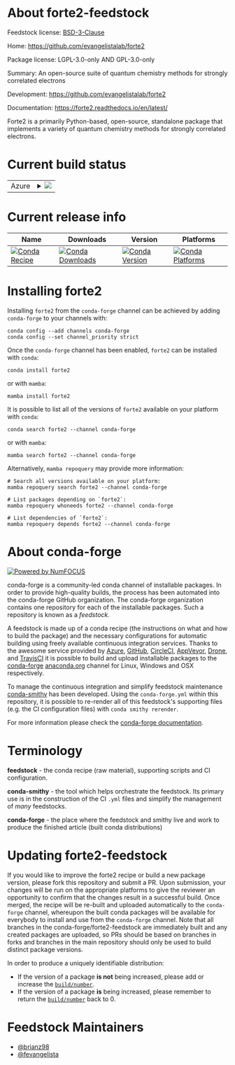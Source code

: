About forte2-feedstock
======================

Feedstock license: [BSD-3-Clause](https://github.com/conda-forge/forte2-feedstock/blob/main/LICENSE.txt)

Home: https://github.com/evangelistalab/forte2

Package license: LGPL-3.0-only AND GPL-3.0-only

Summary: An open-source suite of quantum chemistry methods for strongly correlated electrons

Development: https://github.com/evangelistalab/forte2

Documentation: https://forte2.readthedocs.io/en/latest/

Forte2 is a primarily Python-based, open-source, standalone package that
implements a variety of quantum chemistry methods for strongly correlated electrons.


Current build status
====================


<table>
    
  <tr>
    <td>Azure</td>
    <td>
      <details>
        <summary>
          <a href="https://dev.azure.com/conda-forge/feedstock-builds/_build/latest?definitionId=26415&branchName=main">
            <img src="https://dev.azure.com/conda-forge/feedstock-builds/_apis/build/status/forte2-feedstock?branchName=main">
          </a>
        </summary>
        <table>
          <thead><tr><th>Variant</th><th>Status</th></tr></thead>
          <tbody><tr>
              <td>linux_64_python3.11.____cpython</td>
              <td>
                <a href="https://dev.azure.com/conda-forge/feedstock-builds/_build/latest?definitionId=26415&branchName=main">
                  <img src="https://dev.azure.com/conda-forge/feedstock-builds/_apis/build/status/forte2-feedstock?branchName=main&jobName=linux&configuration=linux%20linux_64_python3.11.____cpython" alt="variant">
                </a>
              </td>
            </tr><tr>
              <td>linux_64_python3.12.____cpython</td>
              <td>
                <a href="https://dev.azure.com/conda-forge/feedstock-builds/_build/latest?definitionId=26415&branchName=main">
                  <img src="https://dev.azure.com/conda-forge/feedstock-builds/_apis/build/status/forte2-feedstock?branchName=main&jobName=linux&configuration=linux%20linux_64_python3.12.____cpython" alt="variant">
                </a>
              </td>
            </tr><tr>
              <td>linux_64_python3.13.____cp313</td>
              <td>
                <a href="https://dev.azure.com/conda-forge/feedstock-builds/_build/latest?definitionId=26415&branchName=main">
                  <img src="https://dev.azure.com/conda-forge/feedstock-builds/_apis/build/status/forte2-feedstock?branchName=main&jobName=linux&configuration=linux%20linux_64_python3.13.____cp313" alt="variant">
                </a>
              </td>
            </tr><tr>
              <td>osx_64_python3.11.____cpython</td>
              <td>
                <a href="https://dev.azure.com/conda-forge/feedstock-builds/_build/latest?definitionId=26415&branchName=main">
                  <img src="https://dev.azure.com/conda-forge/feedstock-builds/_apis/build/status/forte2-feedstock?branchName=main&jobName=osx&configuration=osx%20osx_64_python3.11.____cpython" alt="variant">
                </a>
              </td>
            </tr><tr>
              <td>osx_64_python3.12.____cpython</td>
              <td>
                <a href="https://dev.azure.com/conda-forge/feedstock-builds/_build/latest?definitionId=26415&branchName=main">
                  <img src="https://dev.azure.com/conda-forge/feedstock-builds/_apis/build/status/forte2-feedstock?branchName=main&jobName=osx&configuration=osx%20osx_64_python3.12.____cpython" alt="variant">
                </a>
              </td>
            </tr><tr>
              <td>osx_64_python3.13.____cp313</td>
              <td>
                <a href="https://dev.azure.com/conda-forge/feedstock-builds/_build/latest?definitionId=26415&branchName=main">
                  <img src="https://dev.azure.com/conda-forge/feedstock-builds/_apis/build/status/forte2-feedstock?branchName=main&jobName=osx&configuration=osx%20osx_64_python3.13.____cp313" alt="variant">
                </a>
              </td>
            </tr>
          </tbody>
        </table>
      </details>
    </td>
  </tr>
</table>

Current release info
====================

| Name | Downloads | Version | Platforms |
| --- | --- | --- | --- |
| [![Conda Recipe](https://img.shields.io/badge/recipe-forte2-green.svg)](https://anaconda.org/conda-forge/forte2) | [![Conda Downloads](https://img.shields.io/conda/dn/conda-forge/forte2.svg)](https://anaconda.org/conda-forge/forte2) | [![Conda Version](https://img.shields.io/conda/vn/conda-forge/forte2.svg)](https://anaconda.org/conda-forge/forte2) | [![Conda Platforms](https://img.shields.io/conda/pn/conda-forge/forte2.svg)](https://anaconda.org/conda-forge/forte2) |

Installing forte2
=================

Installing `forte2` from the `conda-forge` channel can be achieved by adding `conda-forge` to your channels with:

```
conda config --add channels conda-forge
conda config --set channel_priority strict
```

Once the `conda-forge` channel has been enabled, `forte2` can be installed with `conda`:

```
conda install forte2
```

or with `mamba`:

```
mamba install forte2
```

It is possible to list all of the versions of `forte2` available on your platform with `conda`:

```
conda search forte2 --channel conda-forge
```

or with `mamba`:

```
mamba search forte2 --channel conda-forge
```

Alternatively, `mamba repoquery` may provide more information:

```
# Search all versions available on your platform:
mamba repoquery search forte2 --channel conda-forge

# List packages depending on `forte2`:
mamba repoquery whoneeds forte2 --channel conda-forge

# List dependencies of `forte2`:
mamba repoquery depends forte2 --channel conda-forge
```


About conda-forge
=================

[![Powered by
NumFOCUS](https://img.shields.io/badge/powered%20by-NumFOCUS-orange.svg?style=flat&colorA=E1523D&colorB=007D8A)](https://numfocus.org)

conda-forge is a community-led conda channel of installable packages.
In order to provide high-quality builds, the process has been automated into the
conda-forge GitHub organization. The conda-forge organization contains one repository
for each of the installable packages. Such a repository is known as a *feedstock*.

A feedstock is made up of a conda recipe (the instructions on what and how to build
the package) and the necessary configurations for automatic building using freely
available continuous integration services. Thanks to the awesome service provided by
[Azure](https://azure.microsoft.com/en-us/services/devops/), [GitHub](https://github.com/),
[CircleCI](https://circleci.com/), [AppVeyor](https://www.appveyor.com/),
[Drone](https://cloud.drone.io/welcome), and [TravisCI](https://travis-ci.com/)
it is possible to build and upload installable packages to the
[conda-forge](https://anaconda.org/conda-forge) [anaconda.org](https://anaconda.org/)
channel for Linux, Windows and OSX respectively.

To manage the continuous integration and simplify feedstock maintenance
[conda-smithy](https://github.com/conda-forge/conda-smithy) has been developed.
Using the ``conda-forge.yml`` within this repository, it is possible to re-render all of
this feedstock's supporting files (e.g. the CI configuration files) with ``conda smithy rerender``.

For more information please check the [conda-forge documentation](https://conda-forge.org/docs/).

Terminology
===========

**feedstock** - the conda recipe (raw material), supporting scripts and CI configuration.

**conda-smithy** - the tool which helps orchestrate the feedstock.
                   Its primary use is in the construction of the CI ``.yml`` files
                   and simplify the management of *many* feedstocks.

**conda-forge** - the place where the feedstock and smithy live and work to
                  produce the finished article (built conda distributions)


Updating forte2-feedstock
=========================

If you would like to improve the forte2 recipe or build a new
package version, please fork this repository and submit a PR. Upon submission,
your changes will be run on the appropriate platforms to give the reviewer an
opportunity to confirm that the changes result in a successful build. Once
merged, the recipe will be re-built and uploaded automatically to the
`conda-forge` channel, whereupon the built conda packages will be available for
everybody to install and use from the `conda-forge` channel.
Note that all branches in the conda-forge/forte2-feedstock are
immediately built and any created packages are uploaded, so PRs should be based
on branches in forks and branches in the main repository should only be used to
build distinct package versions.

In order to produce a uniquely identifiable distribution:
 * If the version of a package **is not** being increased, please add or increase
   the [``build/number``](https://docs.conda.io/projects/conda-build/en/latest/resources/define-metadata.html#build-number-and-string).
 * If the version of a package **is** being increased, please remember to return
   the [``build/number``](https://docs.conda.io/projects/conda-build/en/latest/resources/define-metadata.html#build-number-and-string)
   back to 0.

Feedstock Maintainers
=====================

* [@brianz98](https://github.com/brianz98/)
* [@fevangelista](https://github.com/fevangelista/)

